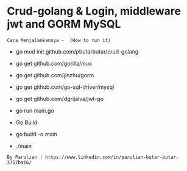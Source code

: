 # Crud-golang & Login, middleware jwt and GORM MySQL

`Cara Menjalankannya -  (How to run it)`

- go mod init github.com/pbutarbutar/crud-golang
- go get github.com/gorilla/mux
- go get github.com/jinzhu/gorm
- go get github.com/go-sql-driver/mysql
- go get github.com/dgrijalva/jwt-go

- go run main.go

- Go Build:
- go build -o main

- ./main



`By Parulian | https://www.linkedin.com/in/parulian-butar-butar-3757ba16/`
